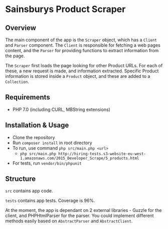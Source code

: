 # Sainsburys Product Scraper
## Overview
The main component of the app is the `Scraper` object, which has a `Client` and `Parser` component. The `Client` is responsible for fetching a web pages content, and the `Parser` for providing functions to extract information from the page.

The `Scraper` first loads the page looking for other Product URLs. For each of these, a new request is made, and information extracted. Specific Product information is stored inside a `Product` object, and these are added to a `Collection`.
## Requirements
 - PHP 7.0 (including CURL, MBString extensions)

## Installation & Usage
 - Clone the repository
 - Run `composer install` in root directory
 - To run, use command `php src/main.php <url>`
   - `php src/main.php http://hiring-tests.s3-website-eu-west-1.amazonaws.com/2015_Developer_Scrape/5_products.html`
 - For tests, run `vendor/bin/phpunit`

## Structure

`src` contains app code.

`tests` contains app tests. Coverage is 96%.

At the moment, the app is dependant on 2 external libraries - Guzzle for the client, and PHPHtmlParser for the parser. You could implement different methods easily based on `AbstractParser` and `AbstractClient`.